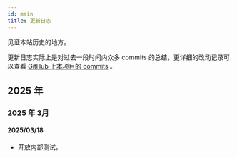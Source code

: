 ```yaml
---
id: main
title: 更新日志
---
```


见证本站历史的地方。

更新日志实际上是对过去一段时间内众多 commits 的总结，更详细的改动记录可以查看 [GitHub 上本项目的 commits](https://github.com/DreamRain8/PuremoonDLStation/commits/main) 。

## 2025 年

### 2025 年 3月

#### 2025/03/18

- 开放内部测试。